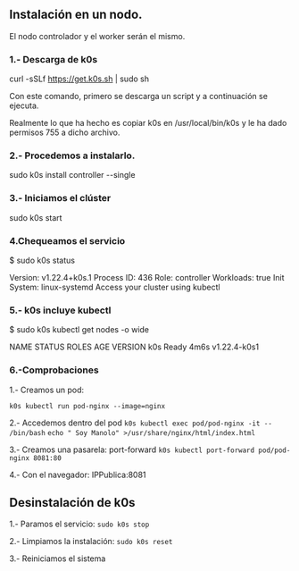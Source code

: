 ## Instalación en un nodo.

El nodo controlador y el worker serán el mismo.

### 1.- Descarga de k0s

curl -sSLf https://get.k0s.sh | sudo sh

Con este comando, primero se descarga un script y a continuación se ejecuta.

Realmente lo que ha hecho es copiar k0s en /usr/local/bin/k0s y le ha dado permisos 755 a dicho archivo.

### 2.- Procedemos a instalarlo.

sudo k0s install controller --single


### 3.- Iniciamos el clúster

sudo k0s start

### 4.Chequeamos el servicio

$ sudo k0s status

Version: v1.22.4+k0s.1
Process ID: 436
Role: controller
Workloads: true
Init System: linux-systemd
Access your cluster using kubectl

### 5.- k0s incluye kubectl

$ sudo k0s kubectl get nodes -o wide

NAME   STATUS   ROLES    AGE    VERSION
k0s    Ready    <none>   4m6s   v1.22.4-k0s1

### 6.-Comprobaciones
 
1.- Creamos un pod:

  `k0s kubectl run pod-nginx --image=nginx`
 
2.- Accedemos dentro del pod
  `k0s kubectl exec pod/pod-nginx -it -- /bin/bash`
  `echo " Soy Manolo" >/usr/share/nginx/html/index.html`

3.- Creamos una pasarela: port-forward
   `k0s kubectl port-forward pod/pod-nginx 8081:80`
 
4.- Con el navegador: IPPublica:8081
  
## Desinstalación de k0s
    
1.- Paramos el servicio:
`sudo k0s stop`

2.- Limpiamos la instalación:
`sudo k0s reset`

3.- Reiniciamos el sistema
  
